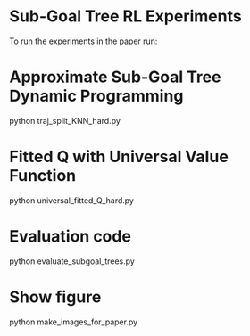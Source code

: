 # Sub-Goal Tree RL Experiments

To run the experiments in the paper run:

# Approximate Sub-Goal Tree Dynamic Programming
python traj_split_KNN_hard.py

# Fitted Q with Universal Value Function 
python universal_fitted_Q_hard.py

# Evaluation code
python evaluate_subgoal_trees.py

# Show figure
python make_images_for_paper.py
